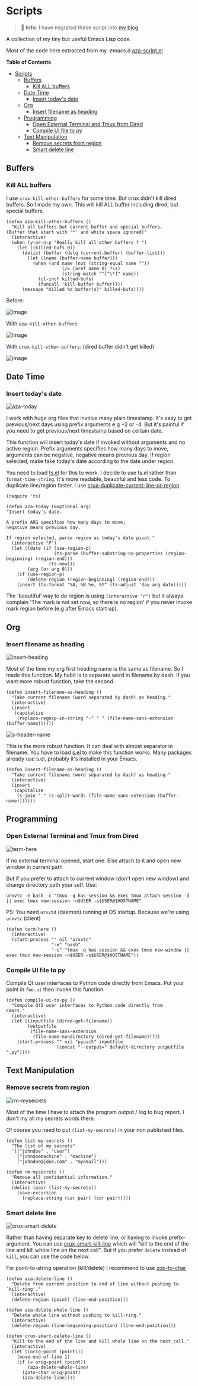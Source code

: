 # Scripts

> 📢 **Info**: I have migrated these script into [my blog](https://azzamsa.com/blog/scripts-el)

A collection of my tiny but useful Emacs Lisp code.

Most of the code here extracted from my .emacs.d [aza-script.el](https://github.com/azzamsa/emacs.d/blob/master/aza-packages/aza-scripts.el)

<!-- markdown-toc start - Don't edit this section. Run M-x markdown-toc-refresh-toc -->
**Table of Contents**

- [Scripts](#scripts)
    - [Buffers](#buffers)
        - [Kill ALL buffers](#kill-all-buffers)
    - [Date Time](#date-time)
        - [Insert today's date](#insert-todays-date)
    - [Org](#org)
        - [Insert filename as heading](#insert-filename-as-heading)
    - [Programming](#programming)
        - [Open External Terminal and Tmux from Dired](#open-external-terminal-and-tmux-from-dired)
        - [Compile UI file to py](#compile-ui-file-to-py)
    - [Text Manipulation](#text-manipulation)
        - [Remove secrets from region](#remove-secrets-from-region)
        - [Smart delete line](#smart-delete-line)

<!-- markdown-toc end -->


## Buffers

### Kill ALL buffers

I use `crux-kill-other-buffers` for some time. But crux didn't kill
dired buffers. So I made my own. This will kill ALL buffer including
dired, but special buffers.

``` elisp
(defun aza-kill-other-buffers ()
  "Kill all buffers but current buffer and special buffers.
(Buffer that start with '*' and white space ignored)"
  (interactive)
  (when (y-or-n-p "Really kill all other buffers ? ")
    (let ((killed-bufs 0))
      (dolist (buffer (delq (current-buffer) (buffer-list)))
        (let ((name (buffer-name buffer)))
          (when (and name (not (string-equal name ""))
                     (/= (aref name 0) ?\s)
                     (string-match "^[^\*]" name))
            (cl-incf killed-bufs)
            (funcall 'kill-buffer buffer))))
      (message "Killed %d buffer(s)" killed-bufs))))

```

Before:

![image](https://user-images.githubusercontent.com/17734314/51159142-3ee9bc80-18ba-11e9-82d1-6255ccd59b58.png)

With `aza-kill-other-buffers`:

![image](https://user-images.githubusercontent.com/17734314/51159246-d222f200-18ba-11e9-9f61-91fe0984868c.png)

With `crux-kill-other-buffers`: (dired buffer didn't get killed)

![image](https://user-images.githubusercontent.com/17734314/51159188-77899600-18ba-11e9-9aba-a6567e6dce4b.png)

## Date Time

### Insert today's date

![aza-today](https://user-images.githubusercontent.com/17734314/52390960-a10a9b80-2acd-11e9-90c2-c15f4fcb06c8.gif)

I work with huge org files that involve many plain timestamp. It's
easy to get previous/next days using prefix arguments e.g +2 or
-4. But it's painful if you need to get previous/next timestamp based
on certain date.

This function will insert today's date if invoked without arguments
and no active region. Prefix arguments specifies how many days to
move, arguments can be negative, negative means previous day. If
region selected, make fake today's date according to the date under
region.

You need to load [ts.el](https://github.com/alphapapa/ts.el) for this
to work. I decide to use ts.el rather than `format-time-string`. It's
more readable, beautiful and less code. To duplicate line/region
faster, I use [crux-duplicate-current-line-or-region](https://github.com/bbatsov/crux)

``` elisp
(require 'ts) 

(defun aza-today (&optional arg)
"Insert today's date.

A prefix ARG specifies how many days to move;
negative means previous day.

If region selected, parse region as today's date pivot."
  (interactive "P")
  (let ((date (if (use-region-p)
                  (ts-parse (buffer-substring-no-properties (region-beginning) (region-end)))
                (ts-now)))
        (arg (or arg 0)))
    (if (use-region-p)
        (delete-region (region-beginning) (region-end)))
    (insert (ts-format "%A, %B %e, %Y" (ts-adjust 'day arg date)))))
```

The 'beautiful' way to do region is using `(interactive "r")` but it
always complain 'The mark is not set now, so there is no region' if
you never invoke mark region before (e.g after Emacs start up).


## Org

### Insert filename as heading

![insert-heading](https://user-images.githubusercontent.com/17734314/52390975-acf65d80-2acd-11e9-9c48-4761ceef2e25.gif)

Most of the time my org first heading name is the same as filename. So I
made this function. My habit is to separate word in filename by
dash. If you want more robust function, take the second.

``` elisp
(defun insert-filename-as-heading ()
  "Take current filename (word separated by dash) as heading."
  (interactive)
  (insert
   (capitalize
    (replace-regexp-in-string "-" " " (file-name-sans-extension (buffer-name))))))

```

![s-header-name](https://user-images.githubusercontent.com/17734314/52455913-04a3d000-2b85-11e9-88d0-b66ffa35c7f8.gif)

This is the more robust function. It can deal with almost separator in
filename. You have to load [s.el](https://github.com/magnars/s.el) to
make this function works. Many packages already use s.el, probably
it's installed in your Emacs.

``` elisp
(defun insert-filename-as-heading ()
  "Take current filename (word separated by dash) as heading."
  (interactive)
  (insert
   (capitalize
    (s-join " " (s-split-words (file-name-sans-extension (buffer-name)))))))
```

## Programming

### Open External Terminal and Tmux from Dired

![term-here](https://user-images.githubusercontent.com/17734314/56504785-dd359000-6543-11e9-9a2d-48e42861c701.gif)

If no external terminal opened, start one. Else attach to it and open
new window in current path

But if you prefer to attach to current window (don't open new window) and
change directory path your self. Use:

`urxvtc -e bash -c "tmux -q has-session && exec tmux attach-session -d || exec tmux new-session -n$USER -s$USER@$HOSTNAME"`

PS: You need `urxvtd` (daemon) running at OS startup. Because we're using
`urxvtc` (client)

``` elisp
(defun term-here ()
  (interactive)
  (start-process "" nil "urxvtc"
                 "-e" "bash"
                 "-c" "tmux -q has-session && exec tmux new-window || exec tmux new-session -n$USER -s$USER@$HOSTNAME"))
```

### Compile UI file to py

Compile Qt user interfaces to Python code directly from Emacs. Put
your point in `foo.ui` then invoke this function.

``` elisp
(defun compile-ui-to-py ()
  "Compile Qt5 user interfaces to Python code directly from
Emacs."
  (interactive)
  (let ((inputfile (dired-get-filename))
        (outputfile
         (file-name-sans-extension
          (file-name-nondirectory (dired-get-filename)))))
    (start-process "" nil "pyuic5" inputfile
                   (concat "--output=" default-directory outputfile ".py"))))
```

## Text Manipulation

### Remove secrets from region

![rm-mysecrets](https://user-images.githubusercontent.com/17734314/52390983-bc75a680-2acd-11e9-94b5-00980acb8eca.gif)

Most of the time I have to attach the program output / log to bug
report. I don't my all my secrets words there.

Of course you need to put `(list-my-secrets)` in your non published files.

``` elisp
(defun list-my-secrets ()
  "The list of my secrets"
  '(("johndoe" . "user")
    ("johndoemachine" . "machine")
    ("johndoe@jdoe.com" . "myemail")))

(defun rm-mysecrets ()
  "Remove all confidential information."
  (interactive)
  (dolist (pair (list-my-secrets))
    (save-excursion
      (replace-string (car pair) (cdr pair)))))

```

### Smart delete line

![crux-smart-delete](https://user-images.githubusercontent.com/17734314/56504768-cc851a00-6543-11e9-835e-fc74c08185f8.gif)

Rather than having separate key to delete line, or having to invoke
prefix-argument. You can use [crux-smart-kill-line](https://github.com/bbatsov/crux/blob/308f17d914e2cd79cbc809de66d02b03ceb82859/crux.el#L199)
which will "kill to the end of the line and kill whole line on the next
call". But if you prefer `delete` instead of `kill`, you can use the
code below.

For point-to-string operation (kill/delete) I recommend to use [zop-to-char](https://github.com/thierryvolpiatto/zop-to-char)

``` elisp
(defun aza-delete-line ()
  "Delete from current position to end of line without pushing to `kill-ring'."
  (interactive)
  (delete-region (point) (line-end-position)))

(defun aza-delete-whole-line ()
  "Delete whole line without pushing to kill-ring."
  (interactive)
  (delete-region (line-beginning-position) (line-end-position)))

(defun crux-smart-delete-line ()
  "Kill to the end of the line and kill whole line on the next call."
  (interactive)
  (let ((orig-point (point)))
    (move-end-of-line 1)
    (if (= orig-point (point))
        (aza-delete-whole-line)
      (goto-char orig-point)
      (aza-delete-line))))
```
